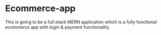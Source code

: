# Ecommerce-app

This is going to be a full stack MERN application which is a fully functional ecommerce app with login &amp; payment functionality.
